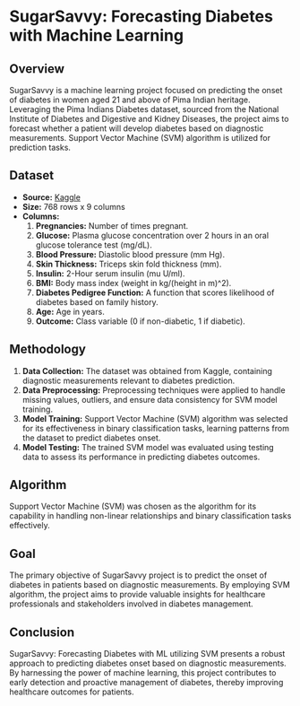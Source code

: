 # SugarSavvy: Forecasting Diabetes with Machine Learning

## Overview
SugarSavvy is a machine learning project focused on predicting the onset of diabetes in women aged 21 and above of Pima Indian heritage. Leveraging the Pima Indians Diabetes dataset, sourced from the National Institute of Diabetes and Digestive and Kidney Diseases, the project aims to forecast whether a patient will develop diabetes based on diagnostic measurements. Support Vector Machine (SVM) algorithm is utilized for prediction tasks.

## Dataset
- **Source:** [Kaggle](https://www.kaggle.com/datasets/aminizahra/pima-indians-diabetes/data)
- **Size:** 768 rows x 9 columns
- **Columns:**
  1. **Pregnancies:** Number of times pregnant.
  2. **Glucose:** Plasma glucose concentration over 2 hours in an oral glucose tolerance test (mg/dL).
  3. **Blood Pressure:** Diastolic blood pressure (mm Hg).
  4. **Skin Thickness:** Triceps skin fold thickness (mm).
  5. **Insulin:** 2-Hour serum insulin (mu U/ml).
  6. **BMI:** Body mass index (weight in kg/(height in m)^2).
  7. **Diabetes Pedigree Function:** A function that scores likelihood of diabetes based on family history.
  8. **Age:** Age in years.
  9. **Outcome:** Class variable (0 if non-diabetic, 1 if diabetic).

## Methodology
1. **Data Collection:** The dataset was obtained from Kaggle, containing diagnostic measurements relevant to diabetes prediction.
2. **Data Preprocessing:** Preprocessing techniques were applied to handle missing values, outliers, and ensure data consistency for SVM model training.
3. **Model Training:** Support Vector Machine (SVM) algorithm was selected for its effectiveness in binary classification tasks, learning patterns from the dataset to predict diabetes onset.
4. **Model Testing:** The trained SVM model was evaluated using testing data to assess its performance in predicting diabetes outcomes.

## Algorithm
Support Vector Machine (SVM) was chosen as the algorithm for its capability in handling non-linear relationships and binary classification tasks effectively.

## Goal
The primary objective of SugarSavvy project is to predict the onset of diabetes in patients based on diagnostic measurements. By employing SVM algorithm, the project aims to provide valuable insights for healthcare professionals and stakeholders involved in diabetes management.

## Conclusion
SugarSavvy: Forecasting Diabetes with ML utilizing SVM presents a robust approach to predicting diabetes onset based on diagnostic measurements. By harnessing the power of machine learning, this project contributes to early detection and proactive management of diabetes, thereby improving healthcare outcomes for patients.
